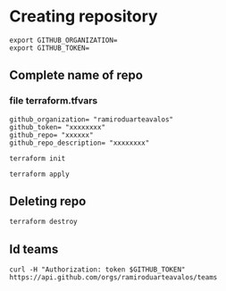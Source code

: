 # Creating repository


```console
export GITHUB_ORGANIZATION=
export GITHUB_TOKEN=
```
## Complete name of repo

### file terraform.tfvars
```console
github_organization= "ramiroduarteavalos"
github_token= "xxxxxxxx"
github_repo= "xxxxxx"
github_repo_description= "xxxxxxxx"
```


```console
terraform init
```

```console
terraform apply
```

## Deleting repo
```console
terraform destroy
```


## Id teams
```console
curl -H "Authorization: token $GITHUB_TOKEN" https://api.github.com/orgs/ramiroduarteavalos/teams
```
